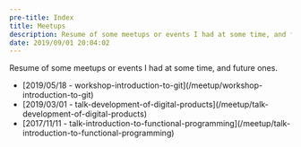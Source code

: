 ```yaml
---
pre-title: Index
title: Meetups
description: Resume of some meetups or events I had at some time, and future ones
date: 2019/09/01 20:04:02
---
```


Resume of some meetups or events I had at some time, and future ones.

<nav id="file">
	<ul>
		<li>[<span class="mobile-hide">2019/05/18 - </span>workshop-introduction-to-git](/meetup/workshop-introduction-to-git)</li>
		<li>[<span class="mobile-hide">2019/03/01 - </span>talk-development-of-digital-products](/meetup/talk-development-of-digital-products)</li>
		<li>[<span class="mobile-hide">2017/11/11 - </span>talk-introduction-to-functional-programming](/meetup/talk-introduction-to-functional-programming)</li>
	</ul>
</nav>
<nav id="dir">
	<ul>
	</ul>
</nav>
